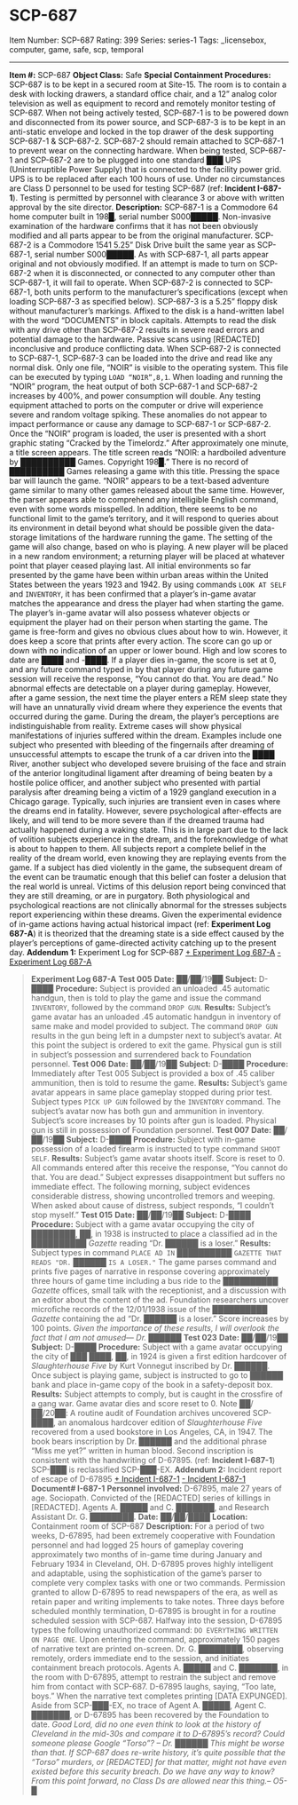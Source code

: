# SCP-687
Item Number: SCP-687
Rating: 399
Series: series-1
Tags: _licensebox, computer, game, safe, scp, temporal

---

**Item #:** SCP-687
**Object Class:** Safe
**Special Containment Procedures:** SCP-687 is to be kept in a secured room at Site-15. The room is to contain a desk with locking drawers, a standard office chair, and a 12” analog color television as well as equipment to record and remotely monitor testing of SCP-687.
When not being actively tested, SCP-687-1 is to be powered down and disconnected from its power source, and SCP-687-3 is to be kept in an anti-static envelope and locked in the top drawer of the desk supporting SCP-687-1 & SCP-687-2. SCP-687-2 should remain attached to SCP-687-1 to prevent wear on the connecting hardware.
When being tested, SCP-687-1 and SCP-687-2 are to be plugged into one standard ███ UPS (Uninterruptible Power Supply) that is connected to the facility power grid. UPS is to be replaced after each 100 hours of use.
Under no circumstances are Class D personnel to be used for testing SCP-687 (ref: **Incident I-687-1**). Testing is permitted by personnel with clearance 3 or above with written approval by the site director.
**Description:** SCP-687-1 is a Commodore 64 home computer built in 198█, serial number S000█████. Non-invasive examination of the hardware confirms that it has not been obviously modified and all parts appear to be from the original manufacturer.
SCP-687-2 is a Commodore 1541 5.25” Disk Drive built the same year as SCP-687-1, serial number S000█████. As with SCP-687-1, all parts appear original and not obviously modified. If an attempt is made to turn on SCP-687-2 when it is disconnected, or connected to any computer other than SCP-687-1, it will fail to operate. When SCP-687-2 is connected to SCP-687-1, both units perform to the manufacturer’s specifications (except when loading SCP-687-3 as specified below).
SCP-687-3 is a 5.25” floppy disk without manufacturer’s markings. Affixed to the disk is a hand-written label with the word “DOCUMENTS” in block capitals. Attempts to read the disk with any drive other than SCP-687-2 results in severe read errors and potential damage to the hardware. Passive scans using [REDACTED] inconclusive and produce conflicting data.
When SCP-687-2 is connected to SCP-687-1, SCP-687-3 can be loaded into the drive and read like any normal disk. Only one file, “NOIR” is visible to the operating system. This file can be executed by typing `LOAD “NOIR”,8,1`.
When loading and running the “NOIR” program, the heat output of both SCP-687-1 and SCP-687-2 increases by 400%, and power consumption will double. Any testing equipment attached to ports on the computer or drive will experience severe and random voltage spiking. These anomalies do not appear to impact performance or cause any damage to SCP-687-1 or SCP-687-2.
Once the “NOIR” program is loaded, the user is presented with a short graphic stating “Cracked by the Timelordz.” After approximately one minute, a title screen appears. The title screen reads “NOIR: a hardboiled adventure by ██████████ Games. Copyright 198█.” There is no record of ██████████ Games releasing a game with this title. Pressing the space bar will launch the game.
“NOIR” appears to be a text-based adventure game similar to many other games released about the same time. However, the parser appears able to comprehend any intelligible English command, even with some words misspelled. In addition, there seems to be no functional limit to the game’s territory, and it will respond to queries about its environment in detail beyond what should be possible given the data-storage limitations of the hardware running the game. The setting of the game will also change, based on who is playing. A new player will be placed in a new random environment; a returning player will be placed at whatever point that player ceased playing last. All initial environments so far presented by the game have been within urban areas within the United States between the years 1923 and 1942.
By using commands `LOOK AT SELF` and `INVENTORY`, it has been confirmed that a player’s in-game avatar matches the appearance and dress the player had when starting the game. The player’s in-game avatar will also possess whatever objects or equipment the player had on their person when starting the game.
The game is free-form and gives no obvious clues about how to win. However, it does keep a score that prints after every action. The score can go up or down with no indication of an upper or lower bound. High and low scores to date are ████ and -████. If a player dies in-game, the score is set at 0, and any future command typed in by that player during any future game session will receive the response, “You cannot do that. You are dead.”
No abnormal effects are detectable on a player during gameplay. However, after a game session, the next time the player enters a REM sleep state they will have an unnaturally vivid dream where they experience the events that occurred during the game. During the dream, the player’s perceptions are indistinguishable from reality. Extreme cases will show physical manifestations of injuries suffered within the dream. Examples include one subject who presented with bleeding of the fingernails after dreaming of unsuccessful attempts to escape the trunk of a car driven into the ████ River, another subject who developed severe bruising of the face and strain of the anterior longitudinal ligament after dreaming of being beaten by a hostile police officer, and another subject who presented with partial paralysis after dreaming being a victim of a 1929 gangland execution in a Chicago garage.
Typically, such injuries are transient even in cases where the dreams end in fatality. However, severe psychological after-effects are likely, and will tend to be more severe than if the dreamed trauma had actually happened during a waking state. This is in large part due to the lack of volition subjects experience in the dream, and the foreknowledge of what is about to happen to them. All subjects report a complete belief in the reality of the dream world, even knowing they are replaying events from the game. If a subject has died violently in the game, the subsequent dream of the event can be traumatic enough that this belief can foster a delusion that the real world is unreal. Victims of this delusion report being convinced that they are still dreaming, or are in purgatory. Both physiological and psychological reactions are not clinically abnormal for the stresses subjects report experiencing within these dreams.
Given the experimental evidence of in-game actions having actual historical impact (ref: **Experiment Log 687-A**) it is theorized that the dreaming state is a side effect caused by the player’s perceptions of game-directed activity catching up to the present day.
**Addendum 1:** Experiment Log for SCP-687
[\+ Experiment Log 687-A](javascript:;)
[\- Experiment Log 687-A](javascript:;)
> **Experiment Log 687-A**
> **Test 005**
> **Date:** ██/██/19██
> **Subject:** D-████
> **Procedure:** Subject is provided an unloaded .45 automatic handgun, then is told to play the game and issue the command `INVENTORY`, followed by the command `DROP GUN`.
> **Results:** Subject’s game avatar has an unloaded .45 automatic handgun in inventory of same make and model provided to subject. The command `DROP GUN` results in the gun being left in a dumpster next to subject’s avatar. At this point the subject is ordered to exit the game. Physical gun is still in subject’s possession and surrendered back to Foundation personnel.
> **Test 006**
> **Date:** ██/██/19██
> **Subject:** D-████
> **Procedure:** Immediately after Test 005 Subject is provided a box of .45 caliber ammunition, then is told to resume the game.
> **Results:** Subject’s game avatar appears in same place gameplay stopped during prior test. Subject types `PICK UP GUN` followed by the `INVENTORY` command. The subject’s avatar now has both gun and ammunition in inventory. Subject’s score increases by 10 points after gun is loaded. Physical gun is still in possession of Foundation personnel.
> **Test 007**
> **Date:** ██/██/19██
> **Subject:** D-████
> **Procedure:** Subject with in-game possession of a loaded firearm is instructed to type command `SHOOT SELF`.
> **Results:** Subject’s game avatar shoots itself. Score is reset to 0. All commands entered after this receive the response, “You cannot do that. You are dead.” Subject expresses disappointment but suffers no immediate effect. The following morning, subject evidences considerable distress, showing uncontrolled tremors and weeping. When asked about cause of distress, subject responds, “I couldn’t stop myself.”
> **Test 015**
> **Date:** ██/██/19██
> **Subject:** D-████
> **Procedure:** Subject with a game avatar occupying the city of ████████, ██, in 1938 is instructed to place a classified ad in the ██████████ _Gazette_ reading “Dr. ██████ is a loser.”
> **Results:** Subject types in command `PLACE AD IN` ██████████ `GAZETTE THAT READS "DR.` ██████ `IS A LOSER."` The game parses command and prints five pages of narrative in response covering approximately three hours of game time including a bus ride to the ██████████ _Gazette_ offices, small talk with the receptionist, and a discussion with an editor about the content of the ad. Foundation researchers uncover microfiche records of the 12/01/1938 issue of the ██████████ _Gazette_ containing the ad “Dr. ██████ is a loser.” Score increases by 100 points.
> _Given the importance of these results, I will overlook the fact that I am not amused— Dr. ██████_
> **Test 023**
> **Date:** ██/██/19██
> **Subject:** D-████
> **Procedure:** Subject with a game avatar occupying the city of ███ ████, ██, in 1924 is given a first edition hardcover of _Slaughterhouse Five_ by Kurt Vonnegut inscribed by Dr. ██████. Once subject is playing game, subject is instructed to go to ██████ bank and place in-game copy of the book in a safety-deposit box.
> **Results:** Subject attempts to comply, but is caught in the crossfire of a gang war. Game avatar dies and score reset to 0.
> Note ██/██/20██: A routine audit of Foundation archives uncovered SCP-████, an anomalous hardcover edition of _Slaughterhouse Five_ recovered from a used bookstore in Los Angeles, CA, in 1947. The book bears inscription by Dr. ██████ and the additional phrase “Miss me yet?” written in human blood. Second inscription is consistent with the handwriting of D-67895. (ref: **Incident I-687-1**) SCP-███ is reclassified SCP-███-EX.
**Addendum 2:** Incident report of escape of D-67895
[\+ Incident I-687-1](javascript:;)
[\- Incident I-687-1](javascript:;)
> **Document# I-687-1**
> **Personnel involved:** D-67895, male 27 years of age. Sociopath. Convicted of the [REDACTED] series of killings in [REDACTED]. Agents A. █████ and C. ███████, and Research Assistant Dr. G. ████████.
> **Date:** ██/██/████
> **Location:** Containment room of SCP-687
> **Description:** For a period of two weeks, D-67895, had been extremely cooperative with Foundation personnel and had logged 25 hours of gameplay covering approximately two months of in-game time during January and February 1934 in Cleveland, OH. D-67895 proves highly intelligent and adaptable, using the sophistication of the game’s parser to complete very complex tasks with one or two commands. Permission granted to allow D-67895 to read newspapers of the era, as well as retain paper and writing implements to take notes.
> Three days before scheduled monthly termination, D-67895 is brought in for a routine scheduled session with SCP-687. Halfway into the session, D-67895 types the following unauthorized command: `DO EVERYTHING WRITTEN ON PAGE ONE`. Upon entering the command, approximately 150 pages of narrative text are printed on-screen. Dr. G. ████████, observing remotely, orders immediate end to the session, and initiates containment breach protocols. Agents A. █████ and C. ███████, in the room with D-67895, attempt to restrain the subject and remove him from contact with SCP-687. D-67895 laughs, saying, “Too late, boys.” When the narrative text completes printing [DATA EXPUNGED].
> Aside from SCP-███-EX, no trace of Agent A. █████, Agent C. ███████, or D-67895 has been recovered by the Foundation to date.
> _Good Lord, did no one even think to look at the history of Cleveland in the mid-30s and compare it to D-67895’s record? Could someone please Google “Torso”? – Dr. ██████_
> _This might be worse than that. If SCP-687 does re-write history, it’s quite possible that the “Torso” murders, or [REDACTED] for that matter, might not have even existed before this security breach. Do we have any way to know? From this point forward, no Class Ds are allowed near this thing.– O5-█_